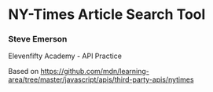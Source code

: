 # NY-Times Article Search Tool


### Steve Emerson

Elevenfifty Academy - API Practice

Based on https://github.com/mdn/learning-area/tree/master/javascript/apis/third-party-apis/nytimes
